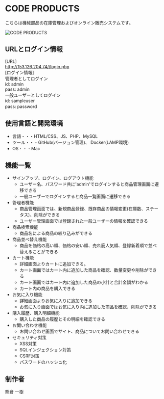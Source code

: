 # CODE PRODUCTS
 
こちらは機械部品の在庫管理およびオンライン販売システムです。

![CODE PRODUCTS](https://user-images.githubusercontent.com/65232447/84732622-2150e300-afd7-11ea-8d8a-cec353284e66.png)

## URLとログイン情報  
[URL]  
http://153.126.204.74//login.php  
[ログイン情報]  
管理者としてログイン  
id: admin  
pass: admin  
一般ユーザーとしてログイン  
id: sampleuser  
pass: password  　

## 使用言語と開発環境
- 言語・・・HTML/CSS、JS、PHP、MySQL
- ツール・・・GitHub(バージョン管理)、 Docker(LAMP環境)
- OS・・・Mac
 
## 機能一覧
- サインアップ、ログイン、ログアウト機能
    - ユーザー名、パスワード共に'admin'でログインすると商品管理画面に遷移できる
    - 一般ユーザーでログインすると商品一覧画面に遷移できる
- 管理者機能
    - 商品管理画面では、新規商品登録、既存商品の情報変更(在庫数、ステータス)、削除ができる
    - ユーザー管理画面では登録された一般ユーザーの情報を確認できる
- 商品検索機能
    - 商品名による商品の絞り込みができる
- 商品並べ替え機能
    - 商品を価格の高い順、価格の安い順、売れ筋人気順、登録新着順で並べ替えることができる
- カート機能
    - 詳細画面よりカートに追加できる。
    - カート画面ではカート内に追加した商品を確認、数量変更や削除ができる
    - カート画面ではカート内に追加した商品の小計と合計金額がわかる
    - カート内の商品を購入できる
- お気に入り機能
    - 詳細画面よりお気に入りに追加できる
    - お気に入り画面ではお気に入り内に追加した商品を確認、削除ができる
- 購入履歴、購入明細機能
    - 購入した商品の履歴とその明細を確認できる
- お問い合わせ機能
    - お問い合わせ画面でサイト、商品についてお問い合わせできる
- セキュリティ対策
	- XSS対策
	- SQLインジェクション対策
	- CSRF対策
	- パスワードのハッシュ化

## 制作者
熊倉 一樹
